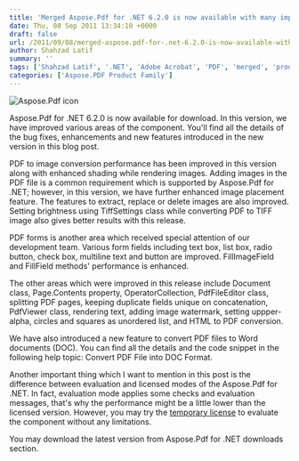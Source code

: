 ```yaml
---
title: 'Merged Aspose.Pdf for .NET 6.2.0 is now available with many improvements'
date: Thu, 08 Sep 2011 13:34:10 +0000
draft: false
url: /2011/09/08/merged-aspose.pdf-for-.net-6.2.0-is-now-available-with-many-improvements/
author: Shahzad Latif
summary: ''
tags: ['Shahzad Latif', '.NET', 'Adobe Acrobat', 'PDF', 'merged', 'product release']
categories: ['Aspose.PDF Product Family']
---
```


![Aspose.Pdf icon][1]

Aspose.Pdf for .NET 6.2.0 is now available for download. In this version, we have improved various areas of the component. You'll find all the details of the bug fixes, enhancements and new features introduced in the new version in this blog post.

PDF to image conversion performance has been improved in this version along with enhanced shading while rendering images. Adding images in the PDF file is a common requirement which is supported by Aspose.Pdf for .NET; however, in this version, we have further enhanced image placement feature. The features to extract, replace or delete images are also improved. Setting brightness using TiffSettings class while converting PDF to TIFF image also gives better results with this release.

PDF forms is another area which received special attention of our development team. Various form fields including text box, list box, radio button, check box, multiline text and button are improved. FillImageField and FillField methods' performance is enhanced.

The other areas which were improved in this release include Document class, Page.Contents property, OperatorCollection, PdfFileEditor class, splitting PDF pages, keeping duplicate fields unique on concatenation, PdfViewer class, rendering text, adding image watermark, setting uppper-alpha, circles and squares as unordered list, and HTML to PDF conversion.

We have also introduced a new feature to convert PDF files to Word documents (DOC). You can find all the details and the code snippet in the following help topic: Convert PDF File into DOC Format.

Another important thing which I want to mention in this post is the difference between evaluation and licensed modes of the Aspose.Pdf for .NET. In fact, evaluation mode applies some checks and evaluation messages, that's why the performance might be a little lower than the licensed version. However, you may try the [temporary license][2] to evaluate the component without any limitations.

You may download the latest version from Aspose.Pdf for .NET downloads section.




[1]: http://www.aspose.com/Images/aspose.pdf-logo2.jpg
[2]: http://www.aspose.com/corporate/purchase/temporary-license.aspx





